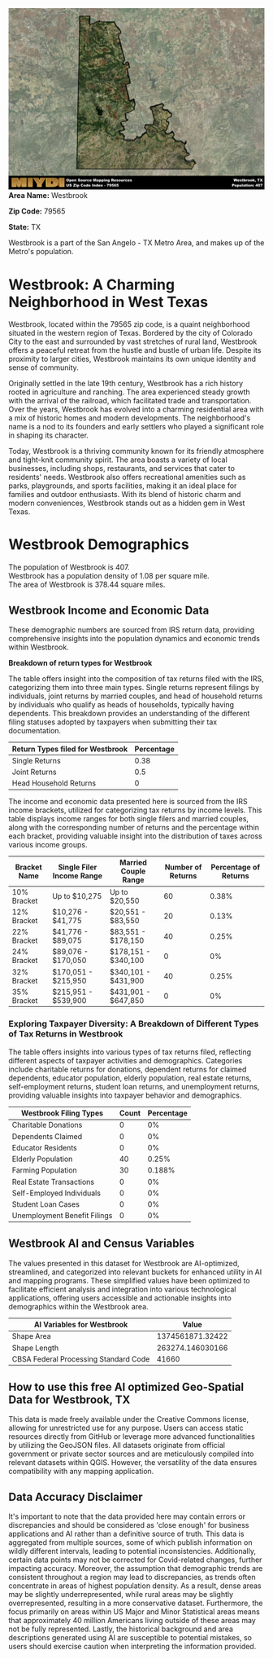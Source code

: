![Image Alt Text](../_images/79565.png)
**Area Name:** Westbrook

**Zip Code:** 79565

**State:** TX

Westbrook is a part of the San Angelo - TX Metro Area, and makes up  of the Metro's population.  

# Westbrook: A Charming Neighborhood in West Texas  
Westbrook, located within the 79565 zip code, is a quaint neighborhood situated in the western region of Texas. Bordered by the city of Colorado City to the east and surrounded by vast stretches of rural land, Westbrook offers a peaceful retreat from the hustle and bustle of urban life. Despite its proximity to larger cities, Westbrook maintains its own unique identity and sense of community.

Originally settled in the late 19th century, Westbrook has a rich history rooted in agriculture and ranching. The area experienced steady growth with the arrival of the railroad, which facilitated trade and transportation. Over the years, Westbrook has evolved into a charming residential area with a mix of historic homes and modern developments. The neighborhood's name is a nod to its founders and early settlers who played a significant role in shaping its character.

Today, Westbrook is a thriving community known for its friendly atmosphere and tight-knit community spirit. The area boasts a variety of local businesses, including shops, restaurants, and services that cater to residents' needs. Westbrook also offers recreational amenities such as parks, playgrounds, and sports facilities, making it an ideal place for families and outdoor enthusiasts. With its blend of historic charm and modern conveniences, Westbrook stands out as a hidden gem in West Texas.

# Westbrook Demographics

The population of Westbrook is 407.  
Westbrook has a population density of 1.08 per square mile.  
The area of Westbrook is 378.44 square miles.  

## Westbrook Income and Economic Data

These demographic numbers are sourced from IRS return data, providing comprehensive insights into the population dynamics and economic trends within Westbrook.

**Breakdown of return types for Westbrook**

The table offers insight into the composition of tax returns filed with the IRS, categorizing them into three main types. Single returns represent filings by individuals, joint returns by married couples, and head of household returns by individuals who qualify as heads of households, typically having dependents. This breakdown provides an understanding of the different filing statuses adopted by taxpayers when submitting their tax documentation.

| Return Types filed for Westbrook                              | Percentage          |
|----------------------------------------------------------|---------------------|
| Single Returns                                            | 0.38 |
| Joint Returns                                             | 0.5 |
| Head Household Returns                                    | 0 |

The income and economic data presented here is sourced from the IRS income brackets, utilized for categorizing tax returns by income levels. This table displays income ranges for both single filers and married couples, along with the corresponding number of returns and the percentage within each bracket, providing valuable insight into the distribution of taxes across various income groups.

| Bracket Name       | Single Filer Income Range | Married Couple Range | Number of Returns | Percentage of Returns |
|--------------------|----------------------------|----------------------|-------------------|-----------------------|
| 10% Bracket        | Up to $10,275              | Up to $20,550        | 60 | 0.38% |
| 12% Bracket        | $10,276 - $41,775          | $20,551 - $83,550    | 20 | 0.13% |
| 22% Bracket        | $41,776 - $89,075          | $83,551 - $178,150   | 40 | 0.25% |
| 24% Bracket        | $89,076 - $170,050         | $178,151 - $340,100  | 0 | 0% |
| 32% Bracket        | $170,051 - $215,950        | $340,101 - $431,900  | 40 | 0.25% |
| 35% Bracket        | $215,951 - $539,900        | $431,901 - $647,850  | 0 | 0% |

### Exploring Taxpayer Diversity: A Breakdown of Different Types of Tax Returns in Westbrook

The table offers insights into various types of tax returns filed, reflecting different aspects of taxpayer activities and demographics. Categories include charitable returns for donations, dependent returns for claimed dependents, educator population, elderly population, real estate returns, self-employment returns, student loan returns, and unemployment returns, providing valuable insights into taxpayer behavior and demographics.

| Westbrook Filing Types                    | Count | Percentage |
|--------------------------------------|-------|------------|
| Charitable Donations                 | 0 | 0% |
| Dependents Claimed                   | 0 | 0% |
| Educator Residents                   | 0 | 0% |
| Elderly Population                   | 40 | 0.25% |
| Farming Population                   | 30 | 0.188% |
| Real Estate Transactions             | 0 | 0% |
| Self-Employed Individuals            | 0 | 0% |
| Student Loan Cases                   | 0 | 0% |
| Unemployment Benefit Filings         | 0 | 0% |

## Westbrook AI and Census Variables

The values presented in this dataset for Westbrook are AI-optimized, streamlined, and categorized into relevant buckets for enhanced utility in AI and mapping programs. These simplified values have been optimized to facilitate efficient analysis and integration into various technological applications, offering users accessible and actionable insights into demographics within the Westbrook area.

| AI Variables for Westbrook | Value |
|-------------|-------|
| Shape Area | 1374561871.32422 |
| Shape Length | 263274.146030166 |
| CBSA Federal Processing Standard Code | 41660 |

## How to use this free AI optimized Geo-Spatial Data for Westbrook, TX

This data is made freely available under the Creative Commons license, allowing for unrestricted use for any purpose. Users can access static resources directly from GitHub or leverage more advanced functionalities by utilizing the GeoJSON files. All datasets originate from official government or private sector sources and are meticulously compiled into relevant datasets within QGIS. However, the versatility of the data ensures compatibility with any mapping application.

## Data Accuracy Disclaimer
It's important to note that the data provided here may contain errors or discrepancies and should be considered as 'close enough' for business applications and AI rather than a definitive source of truth. This data is aggregated from multiple sources, some of which publish information on wildly different intervals, leading to potential inconsistencies. Additionally, certain data points may not be corrected for Covid-related changes, further impacting accuracy. Moreover, the assumption that demographic trends are consistent throughout a region may lead to discrepancies, as trends often concentrate in areas of highest population density. As a result, dense areas may be slightly underrepresented, while rural areas may be slightly overrepresented, resulting in a more conservative dataset. Furthermore, the focus primarily on areas within US Major and Minor Statistical areas means that approximately 40 million Americans living outside of these areas may not be fully represented. Lastly, the historical background and area descriptions generated using AI are susceptible to potential mistakes, so users should exercise caution when interpreting the information provided.

